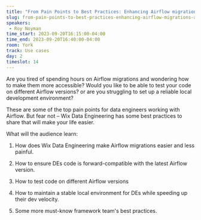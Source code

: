 ```yaml
---
title: "From Pain Points to Best Practices: Enhancing Airflow migrations and local development at Wix.com"
slug: from-pain-points-to-best-practices-enhancing-airflow-migrations-and-local-development-at-wix-com
speakers:
 - Roy Noyman
time_start: 2023-09-20T16:15:00-04:00
time_end: 2023-09-20T16:40:00-04:00
room: York
track: Use cases
day: 2
timeslot: 14
---
```


Are you tired of spending hours on Airflow migrations and wondering how to make them more accessible? Would you like to be able to test your code on different Airflow versions? or are you struggling to set up a reliable local development environment?
 
  
 
 These are some of the top pain points for data engineers working with Airflow. But fear not – Wix Data Engineering has some best practices to share that will make your life easier.
 
 
 
 What will the audience learn:
 
 1. How does Wix Data Engineering make Airflow migrations easier and less painful.
 
 2. How to ensure DEs code is forward-compatible with the latest Airflow version.
 
 3. How to test code on different Airflow versions
 
 4. How to maintain a stable local environment for DEs while speeding up their dev velocity.
 
 5. Some more must-know framework team's best practices.